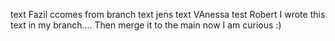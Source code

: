 text Fazil ccomes from branch
text jens
text VAnessa
test Robert
I wrote this text in my branch....
Then merge it to the main
now I am curious :) 